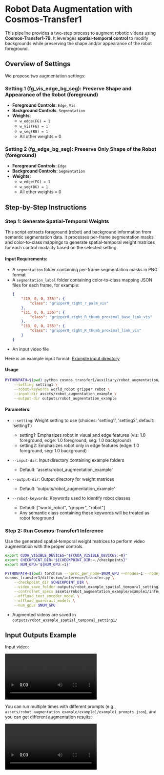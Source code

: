 # Robot Data Augmentation with Cosmos-Transfer1

This pipeline provides a two-step process to augment robotic videos using **Cosmos-Transfer1-7B**. It leverages **spatial-temporal control** to modify backgrounds while preserving the shape and/or appearance of the robot foreground.

## Overview of Settings

We propose two augmentation settings:

### Setting 1 (fg_vis_edge_bg_seg): Preserve Shape and Appearance of the Robot (foreground)
- **Foreground Controls**: `Edge`, `Vis`
- **Background Controls**: `Segmentation`
- **Weights**:
  - `w_edge(FG) = 1`
  - `w_vis(FG) = 1`
  - `w_seg(BG) = 1`
  - All other weights = 0

### Setting 2 (fg_edge_bg_seg): Preserve Only Shape of the Robot (foreground)
- **Foreground Controls**: `Edge`
- **Background Controls**: `Segmentation`
- **Weights**:
  - `w_edge(FG) = 1`
  - `w_seg(BG) = 1`
  - All other weights = 0

## Step-by-Step Instructions

### Step 1: Generate Spatial-Temporal Weights

This script extracts foreground (robot) and background information from semantic segmentation data. It processes per-frame segmentation masks and color-to-class mappings to generate spatial-temporal weight matrices for each control modality based on the selected setting.

#### Input Requirements:
- A `segmentation` folder containing per-frame segmentation masks in PNG format
- A `segmentation_label` folder containing color-to-class mapping JSON files for each frame, for example:
  ```json
  {
      "(29, 0, 0, 255)": {
          "class": "gripper0_right_r_palm_vis"
      },
      "(31, 0, 0, 255)": {
          "class": "gripper0_right_R_thumb_proximal_base_link_vis"
      },
      "(33, 0, 0, 255)": {
          "class": "gripper0_right_R_thumb_proximal_link_vis"
      }
  }
  ```
- An input video file

Here is an example input format:
[Example input directory](https://github.com/nvidia-cosmos/cosmos-transfer1/tree/main/assets/robot_augmentation_example/example1)

#### Usage

```bash
PYTHONPATH=$(pwd) python cosmos_transfer1/auxiliary/robot_augmentation/spatial_temporal_weight.py \
    --setting setting1 \
    --robot-keywords world_robot gripper robot \
    --input-dir assets/robot_augmentation_example \
    --output-dir outputs/robot_augmentation_example
```

#### Parameters:

* `--setting`: Weight setting to use (choices: 'setting1', 'setting2', default: 'setting1')
  * setting1: Emphasizes robot in visual and edge features (vis: 1.0 foreground, edge: 1.0 foreground, seg: 1.0 background)
  * setting2: Emphasizes robot only in edge features (edge: 1.0 foreground, seg: 1.0 background)

* `--input-dir`: Input directory containing example folders
  * Default: 'assets/robot_augmentation_example'

* `--output-dir`: Output directory for weight matrices
  * Default: 'outputs/robot_augmentation_example'

* `--robot-keywords`: Keywords used to identify robot classes
  * Default: ["world_robot", "gripper", "robot"]
  * Any semantic class containing these keywords will be treated as robot foreground

### Step 2: Run Cosmos-Transfer1 Inference

Use the generated spatial-temporal weight matrices to perform video augmentation with the proper controls.

```bash
export CUDA_VISIBLE_DEVICES="${CUDA_VISIBLE_DEVICES:=0}"
export CHECKPOINT_DIR="${CHECKPOINT_DIR:=./checkpoints}"
export NUM_GPU="${NUM_GPU:=1}"

PYTHONPATH=$(pwd) torchrun --nproc_per_node=$NUM_GPU --nnodes=1 --node_rank=0 \
cosmos_transfer1/diffusion/inference/transfer.py \
    --checkpoint_dir $CHECKPOINT_DIR \
    --video_save_folder outputs/robot_example_spatial_temporal_setting1 \
    --controlnet_specs assets/robot_augmentation_example/example1/inference_cosmos_transfer1_robot_spatiotemporal_weights.json \
    --offload_text_encoder_model \
    --offload_guardrail_models \
    --num_gpus $NUM_GPU
```

- Augmented videos are saved in `outputs/robot_example_spatial_temporal_setting1/`

## Input Outputs Example

Input video:

<video src="https://github.com/user-attachments/assets/9c2df99d-7d0c-4dcf-af87-4ec9f65328ed">
  Your browser does not support the video tag.
</video>

You can run multiple times with different prompts (e.g., `assets/robot_augmentation_example/example1/example1_prompts.json`), and you can get different augmentation results:

<video src="https://github.com/user-attachments/assets/6dee15f5-9d8b-469a-a92a-3419cb466d44">
  Your browser does not support the video tag.
</video>
